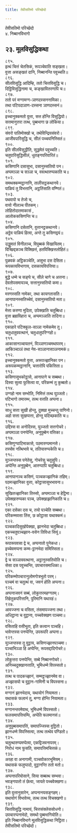 ```yaml
---
title: तेवीसतिमो परिच्छेदो

---
```

तेवीसतिमो परिच्छेदो  
४. निब्बानविभागो  


## २३. मूलविसुद्धिकथा

८९५.  
इत्थं चित्तं चेतसिकं, रूपञ्चेवाति सङ्खता।  
वुत्ता असङ्खतं दानि, निब्बानन्ति पवुच्चति॥  
८९६.  
सीलविसुद्धि आदिम्हि, ततो चित्तविसुद्धि च।  
दिट्ठिविसुद्धिनामा च, कङ्खावितरणापि च॥  
८९७.  
ततो परं मग्गामग्ग-ञाणदस्सननामिका।  
तथा पटिपदाञाण-दस्सना ञाणदस्सनं॥  
८९८.  
इच्चानुक्कमतो वुत्ता, सत्त होन्ति विसुद्धियो।  
सत्तमानुत्तरा तत्थ, पुब्बभागा छ लोकिया॥  
८९९.  
संवरो पातिमोक्खो च, तथेविन्द्रियसंवरो।  
आजीवपारिसुद्धि च, सीलं पच्चयनिस्सितं॥  
९००.  
इति सीलविसुद्धीति, सुद्धमेतं पवुच्चति।  
चतुपारिसुद्धिसीलं, धुतङ्गपरिवारितं॥  
९०१.  
कसिणानि दसासुभा, दसानुस्सतियो पन।  
अप्पमञ्ञा च सञ्ञा च, ववत्थारुप्पकाति च॥  
९०२.  
समथक्कम्मट्ठानानि, तालीसट्ठकथानये।  
पाळियं तु विभत्तानि, अट्ठतिंसाति वण्णितं॥  
९०३.  
पथवापो च तेजो च,  
वायो नीलञ्च पीतकम्।  
लोहितोदातमाकासं ,  
आलोककसिणन्ति च॥  
९०४.  
कसिणानि दसेतानि, वुत्तानट्ठकथानये।  
अट्ठेव पाळियं हित्वा, अन्ते तु कसिणद्वयं॥  
९०५.  
उद्धुमातं विनीलञ्च, विपुब्बकं विखायितम्।  
विच्छिद्दकञ्च विक्खित्तं, हतविक्खित्तलोहितं॥  
९०६.  
पुळवकं अट्ठिकञ्चेति, असुभा दस देसिता।  
रूपकायविभागाय, दसकायविपत्तिया॥  
९०७.  
बुद्धे धम्मे च सङ्घे च, सीले चागे च अत्तना।  
देवतोपसमायञ्च, सत्तानुस्सतियो कमा॥  
९०८.  
मरणस्सति नामेका, तथा कायगतासति।  
आनापानस्सतिच्चेवं, दसानुस्सतियो मता॥  
९०९.  
मेत्ता करुणा मुदिता, उपेक्खाति चतुब्बिधा।  
वुत्ता ब्रह्मविहारा च, अप्पमञ्ञाति तादिना॥  
९१०.  
एकाहारे पटिक्कूल-सञ्ञा नामेकमेव तु।  
चतुधातुववत्थानं, चतुधातुपरिग्गहो॥  
९११.  
आकासानञ्चायतनं, विञ्ञाणञ्चमथापरम्।  
आकिञ्चञ्ञं तथा नेव-सञ्ञानासञ्ञनामकं॥  
९१२.  
इच्‍चानुक्‍कमतो वुत्ता, अरूपज्झानिका पन।  
अरूपकम्मट्ठानानि, चत्तारोपि पकित्तिता॥  
९१३.  
कसिणासुभकोट्ठासे, आनापाने च सब्बथा।  
दिस्वा सुत्वा फुसित्वा वा, परिकम्मं तु कुब्बतो॥  
९१४.  
उग्गहो नाम सम्भोति, निमित्तं तत्थ युञ्‍जतो।  
पटिभागो तमारब्भ, तत्थ वत्तति अप्पना॥  
९१५.  
साधु सत्ता सुखी होन्तु, दुक्खा मुच्‍चन्तु पाणिनो।  
अहो सत्ता सुखप्पत्ता, होन्तु यदिच्छकाति च॥  
९१६.  
उद्दिस्स वा अनोदिस्स, युञ्‍जतो सत्तगोचरे।  
अप्पमञ्‍ञा पनप्पेन्ति, अनुपुब्बेन वत्तिका॥  
९१७.  
कसिणुग्घाटिमाकासे, पठमारुप्पमानसे।  
तस्सेव नत्थिभावे च, ततियारुप्पकेति च॥  
९१८.  
युञ्‍जन्तस्स पनेतेसु, गोचरेसु चतूसुपि।  
अप्पेन्ति अनुपुब्बेन, आरुप्पापि चतुब्बिधा॥  
९१९.  
आनापानञ्‍च कसिणं, पञ्‍चकज्झानिकं तहिम्।  
पठमज्झानिका वुत्ता, कोट्ठासासुभभावना॥  
९२०.  
सुखितज्झानिका तिस्सो, अप्पमञ्‍ञा च हेट्ठिमा।  
उपेक्खारुप्पका पञ्‍च, उपेक्खाझानिकाति च॥  
९२१.  
एका दसेका दस च, तयो पञ्‍चेति सब्बथा।  
परिकम्मवसा तिंस, छ कोट्ठासा यथाक्‍कमं॥  
९२२.  
पञ्‍चकादिसुखोपेक्खा, झानभेदा चतुब्बिधा।  
एकच्‍चतुपञ्‍चझान-वसेन तिविधा सियुं॥  
९२३.  
रूपारूपवसा द्वे च, अप्पनातो पुनेकधा।  
इच्‍चेवमप्पना कम्म-ट्ठानभेदा समिस्सिता॥  
९२४.  
द्वे च सञ्‍ञाववत्थाना, अट्ठानुस्सतियोति च।  
सेसा दस पवुच्‍चन्ति, उपचारसमाधिका॥  
९२५.  
परिकम्मोपचारानुलोमगोत्रभुतो परम्।  
पञ्‍चमं वा चतुत्थं वा, जवनं होति अप्पना॥  
९२६.  
अप्पनाजवनं सब्बं, लोकुत्तरमहग्गतम्।  
तिहेतुकपरित्तानि, पुरिमानि यथारहं॥  
९२७.  
आवज्‍जना च वसिता, तंसमापज्‍जना तथा।  
अधिट्ठाना च वुट्ठाना, पच्‍चवेक्खण पञ्‍चमा॥  
९२८.  
वसिताहि वसीभूता, इति कत्वान पञ्‍चहि।  
भावेन्तस्स पनप्पेन्ति, उपरूपरि अप्पना॥  
९२९.  
युञ्‍जन्तस्स तु वुट्ठाय, कसिणज्झानपञ्‍चमा।  
पञ्‍चाभिञ्‍ञा हि अप्पेन्ति, रूपसद्दादिगोचरे॥  
९३०.  
लोकुत्तरा पनप्पेन्ति, सब्बे निब्बानगोचरे।  
अनिच्‍चदुक्खानत्ताति, भूमिधम्मे विपस्सतो॥  
९३१.  
तत्थ च पादकज्झानं, सम्मट्ठज्झानमेव वा।  
अज्झासयो च वुट्ठान-गामिनी च विपस्सना॥  
९३२.  
मग्गानं झानभेदाय, यथायोगं नियामता।  
यथासकं फलानं तु, मग्गा होन्ति नियामता॥  
९३३.  
मग्गानन्तरमेवाथ, भूमिधम्मे विपस्सतो।  
फलसमापत्तियम्पि, अप्पेति फलमानसं॥  
९३४.  
अनुपुब्बसमापत्तिं, समापज्‍जिस्स वुट्ठितो।  
झानधम्मे विपस्सित्वा, तत्थ तत्थेव पण्डितो॥  
९३५.  
चतुत्थारुप्पमप्पेत्वा, एकद्विजवनापरम्।  
निरोधं नाम फुसति, समापत्तिमचित्तकं॥  
९३६.  
अरहा वा अनागामी, पञ्‍चवोकारभूमियम्।  
यथासकं फलुप्पादो, वुट्ठानन्ति ततो मतो॥  
९३७.  
अप्पनापरियोसाने, सिया सब्बत्थ सम्भवा।  
भवङ्गपातो तं छेत्वा, जायते पच्‍चवेक्खणा॥  
९३८.  
इति वुत्तानुसारेन, अप्पनानयसङ्गहम्।  
यथायोगं विभावेय्य, तत्थ तत्थ विचक्खणो॥  
९३९.  
चित्तविसुद्धि नामायं, चित्तसंक्‍लेससोधनो।  
उपचारप्पनाभेदो, समथो पुब्बभागियोति॥  
इति निब्बानविभागे मूलविसुद्धिकथा निट्ठिता।  
तेवीसतिमो परिच्छेदो।  